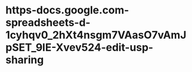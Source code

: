 # https-docs.google.com-spreadsheets-d-1cyhqv0_2hXt4nsgm7VAasO7vAmJpSET_9lE-Xvev524-edit-usp-sharing